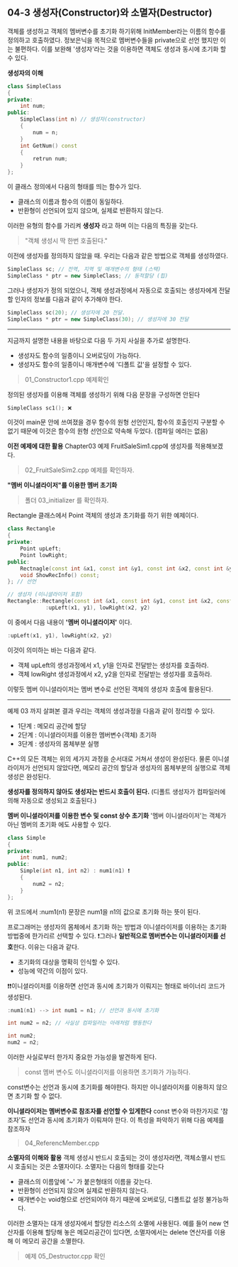 04-3 생성자(Constructor)와 소멸자(Destructor)
---

객체를 생성하고 객체의 멤버변수를 초기화 하기위해 InitMember라는 이름의 함수를 정의하고 호출하였다.  정보은닉을 목적으로 멤버변수들을 private으로 선언 했지만 이는 불편하다. 이를 보완해 '생성자'라는 것을 이용하면 객체도 생성과 동시에 초기화 할 수 있다.

**생성자의 이해**
``` C++
class SimpleClass
{
private:
    int num;
public:
    SimpleClass(int n) // 생성자(constructor)
    {
        num = n;
    }
    int GetNum() const
    {
        retrun num;
    }
};
```
이 클래스 정의에서 다음의 형태를 띄는 함수가 있다.
* 클래스의 이름과 함수의 이름이 동일하다.
* 반환형이 선언되어 있지 않으며, 실제로 반환하지 않는다.

이러한 유형의 함수를 가리켜 **생성자** 라고 하며 이는 다음의 특징을 갖는다.
> "객체 생성시 딱 한번 호출된다."

이전에 생성자를 정의하지 않았을 때. 우리는 다음과 같은 방법으로 객체를 생성하였다.
``` C++
SimpleClass sc; // 전역, 지역 및 매개변수의 형태 (스택)
SimpleClass * ptr = new SimpleClass; // 동적할당 (힙)
```
그러나 생성자가 정의 되었으니, 객체 생성과정에서 자동으로 호출되는 생성자에게 전달할 인자의 정보를 다음과 같이 추가해야 한다.
``` C++
SimpleClass sc(20); // 생성자에 20 전달.
SimpleClass * ptr = new SimpleClass(30); // 생성자에 30 전달
```
---
지금까지 설명한 내용을 바탕으로 다음 두 가지 사실을 추가로 설명한다.
* 생성자도 함수의 일종이니 오버로딩이 가능하다.
* 생성자도 함수의 일종이니 매개변수에 '디폴트 값'을 설정할 수 있다.

> 01_Constructor1.cpp 예제확인

정의된 생성자를 이용해 객체를 생성하기 위해 다음 문장을 구성하면 안된다
``` C++
SimpleClass sc1(); ❌
```
이것이 main문 안에 쓰여졌을 경우 함수의 원형 선언인지, 함수의 호출인지 구분할 수 없기 때문에 이것은 함수의 원형 선언으로 약속해 두었다. (컴파일 에러는 없음)

**이전 예제에 대한 활용**
Chapter03 예제 FruitSaleSim1.cpp에 생성자를 적용해보겠다.
> 02_FruitSaleSim2.cpp 예제를 확인하자.

**"멤버 이니셜라이저"를 이용한 멤버 초기화**
> 폴더 03_initializer 를 확인하자.

Rectangle 클래스에서 Point 객체의 생성과 초기화를 하기 위한 예제이다.
``` C++
class Rectangle
{
private:
    Point upLeft;
    Point lowRight;
public:
    Rectnagle(const int &x1, const int &y1, const int &x2, const int &y2);
    void ShowRecInfo() const;
}; // 선언

// 생성자 (이니셜라이저 포함)
Rectangle::Rectangle(const int &x1, const int &y1, const int &x2, const int &y2)
            :upLeft(x1, y1), lowRight(x2, y2)
```
이 중에서 다음 내용이 **'멤버 이니셜라이저'** 이다.
``` C++
:upLeft(x1, y1), lowRight(x2, y2)
```
이것이 의미하는 바는 다음과 같다.
* 객체 upLeft의 생성과정에서 x1, y1을 인자로 전달받는 생성자를 호출하라.
* 객체 lowRight 생성과정에서 x2, y2을 인자로 전달받는 생성자를 호출하라.

이렇듯 멤버 이니셜라이저는 멤버 변수로 선언된 객체의 생성자 호출에 활용된다. 

---
예제 03 까지 살펴본 결과 우리는 객체의 생성과정을 다음과 같이 정리할 수 있다.
* 1단계 : 메모리 공간에 할당
* 2단계 : 이니셜라이저를 이용한 멤버변수(객체) 초기하
* 3단계 : 생성자의 몸체부분 실행

C++의 모든 객체는 위의 세가지 과정을 순서대로 거쳐서 생성이 완성된다. 물론 이니셜라이저가 선언되지 않았다면, 메모리 공간의 할당과 생성자의 몸체부분의 실행으로 객체생성은 완성된다.

**생성자를 정의하지 않아도 생성자는 반드시 호출이 된다.**
(디폴트 생성자가 컴파일러에 의해 자동으로 생성되고 호출된다.)

**멤버 이니셜라이저를 이용한 변수 및 const 상수 초기화**
'멤버 이니셜라이저'는 객체가 아닌 멤버의 초기화 에도 사용할 수 있다.
``` C++
class Simple
{
private:
    int num1, num2;
public:
    Simple(int n1, int n2) : num1(n1) ❗️
    {
        num2 = n2;
    }
};
```
위 코드에서 :num1(n1) 문장은 num1을 n1의 값으로 초기화 하는 뜻이 된다.

프로그래머는 생성자의 몸체에서 초기화 하는 방법과 이니셜라이저를 이용하는 초기화 방법중에 한가리르 선택할 수 있다. ❗️그러나 **일반적으로 멤버변수는 이니셜라이저를 선호**한다. 이유는 다음과 같다.
* 초기화의 대상을 명확히 인식할 수 있다.
* 성능에 약간의 이점이 있다.

❗️❗️이니셜라이저를 이용하면 선언과 동시에 초기화가 이뤄지는 형태로 바이너리 코드가 생성된다.
``` C++
:num1(n1) --> int num1 = n1; // 선언과 동시에 초기화

int num2 = n2; // 사실상 컴파일러는 아래처럼 행동한다

int num2;
num2 = n2;
```

이러한 사실로부터 한가지 중요한 가능성을 발견하게 된다.
> const 멤버 변수도 이니셜라이저를 이용하면 초기화가 가능하다.

const변수는 선언과 동시에 초기화를 해야한다. 하지만 이니셜라이저를 이용하지 않으면 초기화 할 수 없다.

**이니셜라이저는 멤버변수로 참조자를 선언할 수 있게한다**
const 변수와 마찬가지로 '참조자'도 선언과 동시에 초기화가 이뤄져야 한다. 이 특성을 파악하기 위해 다음 예제를 참조하자
> 04_ReferencMember.cpp

**소멸자의 이해와 활용**
객체 생성시 반드시 호출되는 것이 생성자라면, 객체소멸시 반드시 호출되는 것은 소멸자이다. 소멸자는 다음의 형태를 갖는다
* 클래스의 이름앞에 '~' 가 붙은형태의 이름을 갖는다.
* 반환형이 선언되지 않으며 실제로 반환하지 않는다.
* 매개변수는 void형으로 선언되어야 하기 때문에 오버로딩, 디폴트값 설정 불가능하다.

이러한 소멸자는 대개 생성자에서 할당한 리소스의 소멸에 사용된다.
예를 들어 new 연산자를 이용해 할당해 놓은 메모리공간이 있다면, 소멸자에서는 delete 연산자를 이용해 이 메모리 공간을 소멸한다.
> 예제 05_Destructor.cpp 확인

